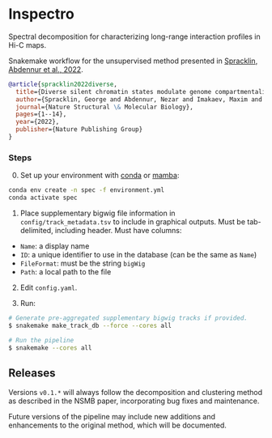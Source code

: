 # Inspectro

Spectral decomposition for characterizing long-range interaction profiles in Hi-C maps. 

Snakemake workflow for the unsupervised method presented in [Spracklin, Abdennur et al., 2022](https://www.nature.com/articles/s41594-022-00892-7).

```bibtex
@article{spracklin2022diverse,
  title={Diverse silent chromatin states modulate genome compartmentalization and loop extrusion barriers},
  author={Spracklin, George and Abdennur, Nezar and Imakaev, Maxim and Chowdhury, Neil and Pradhan, Sriharsa and Mirny, Leonid A and Dekker, Job},
  journal={Nature Structural \& Molecular Biology},
  pages={1--14},
  year={2022},
  publisher={Nature Publishing Group}
}
```


### Steps
0. Set up your environment with [conda](https://docs.conda.io/en/latest/miniconda.html) or [mamba](https://github.com/mamba-org/mamba):

```sh
conda env create -n spec -f environment.yml
conda activate spec
```

1. Place supplementary bigwig file information in `config/track_metadata.tsv` to include in graphical outputs. Must be tab-delimited, including header. Must have columns:

* `Name`: a display name
* `ID`: a unique identifier to use in the database (can be the same as `Name`)
* `FileFormat`: must be the string `bigWig`
* `Path`: a local path to the file

2. Edit `config.yaml`.

3. Run:

```sh
# Generate pre-aggregated supplementary bigwig tracks if provided.
$ snakemake make_track_db --force --cores all

# Run the pipeline
$ snakemake --cores all
```

## Releases

Versions `v0.1.*` will always follow the decomposition and clustering method as described in the NSMB paper, incorporating bug fixes and maintenance.

Future versions of the pipeline may include new additions and enhancements to the original method, which will be documented.
